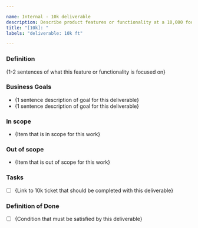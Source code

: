 ```yaml
---

name: Internal - 10k deliverable
description: Describe product features or functionality at a 10,000 foot view
title: "[10k]: "
labels: "deliverable: 10k ft"

---
```


### Definition

{1-2 sentences of what this feature or functionality is focused on}

### Business Goals

- {1 sentence description of goal for this deliverable}
- {1 sentence description of goal for this deliverable}

### In scope

- {Item that is in scope for this work}

### Out of scope

- {Item that is out of scope for this work}

### Tasks

- [ ] {Link to 10k ticket that should be completed with this deliverable}

### Definition of Done

- [ ] {Condition that must be satisfied by this deliverable}
